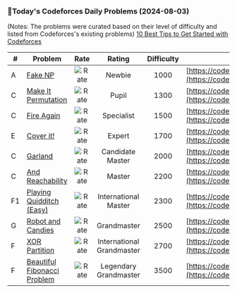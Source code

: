 ### 🌟Today's Codeforces Daily Problems (2024-08-03)
(Notes: The problems were curated based on their level of difficulty and listed from Codeforces's existing problems)
[10 Best Tips to Get Started with Codeforces](https://github.com/ika9810/Codeforces-Daily-Problems/blob/main/10%20Best%20Tips%20to%20Get%20Started%20with%20Codeforces.md)

| # | Problem | Rate| Rating | Difficulty | Contest |
|---| ----- | :--------: | :----------: | :----------: | ---------- |
|A|[Fake NP](https://codeforces.com/contest/805/problem/A)|![Rate](https://img.shields.io/badge/Newbie-1000-lightgrey)|Newbie|1000|[https://codeforces.com/contest/805](https://codeforces.com/contest/805)|
|C|[Make It Permutation](https://codeforces.com/contest/1810/problem/C)|![Rate](https://img.shields.io/badge/Pupil-1300-brightgreen)|Pupil|1300|[https://codeforces.com/contest/1810](https://codeforces.com/contest/1810)|
|C|[Fire Again](https://codeforces.com/contest/35/problem/C)|![Rate](https://img.shields.io/badge/Specialist-1500-9cf)|Specialist|1500|[https://codeforces.com/contest/35](https://codeforces.com/contest/35)|
|E|[Cover it!](https://codeforces.com/contest/1176/problem/E)|![Rate](https://img.shields.io/badge/Expert-1700-blue)|Expert|1700|[https://codeforces.com/contest/1176](https://codeforces.com/contest/1176)|
|C|[Garland](https://codeforces.com/contest/767/problem/C)|![Rate](https://img.shields.io/badge/Candidate%20Master-2000-blueviolet)|Candidate Master|2000|[https://codeforces.com/contest/767](https://codeforces.com/contest/767)|
|C|[And Reachability](https://codeforces.com/contest/1168/problem/C)|![Rate](https://img.shields.io/badge/Master-2200-orange)|Master|2200|[https://codeforces.com/contest/1168](https://codeforces.com/contest/1168)|
|F1|[Playing Quidditch (Easy)](https://codeforces.com/contest/1970/problem/F1)|![Rate](https://img.shields.io/badge/International%20Master-2300-orange)|International Master|2300|[https://codeforces.com/contest/1970](https://codeforces.com/contest/1970)|
|G|[Robot and Candies](https://codeforces.com/contest/1611/problem/G)|![Rate](https://img.shields.io/badge/Grandmaster-2500-red)|Grandmaster|2500|[https://codeforces.com/contest/1611](https://codeforces.com/contest/1611)|
|F|[XOR Partition](https://codeforces.com/contest/1849/problem/F)|![Rate](https://img.shields.io/badge/International%20Grandmaster-2700-red)|International Grandmaster|2700|[https://codeforces.com/contest/1849](https://codeforces.com/contest/1849)|
|F|[Beautiful Fibonacci Problem](https://codeforces.com/contest/1264/problem/F)|![Rate](https://img.shields.io/badge/Legendary%20Grandmaster-3500-red)|Legendary Grandmaster|3500|[https://codeforces.com/contest/1264](https://codeforces.com/contest/1264)|
